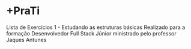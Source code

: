 # +PraTi
Lista de Exercícios 1 - Estudando as estruturas básicas
Realizado para a formação Desenvolvedor Full Stack Júnior ministrado pelo professor Jaques Antunes
